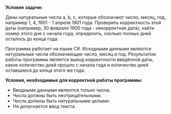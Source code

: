 **Условие задачи:**

Даны натуральные числа a, b, c, которые обозначают число, месяц, год, например 1, 4, 1901 - 1 апреля 1901 года. Проверить корректность этой даты (например, 30 февраля 1900 года - некорректная дата); найти номер этого дня с начала года; определить, сколько полных дней осталось до конца года.

Программа работает на языке C#. Исходными данными являются натуральные числа обозначающие число, месяц и год. Результатом работы программы является вывод корректности введённой даты, какое количество дней прошло с начала года и количество дней оставшиеся до конца этого же года.

**Условия, необходимые для корректной работы программы:**

- Вводными данными являются только числа.
- Числа должны быть неотрицательными.
- Числа должны быть натуральными целыми.
- Не допускается ввод текста.
